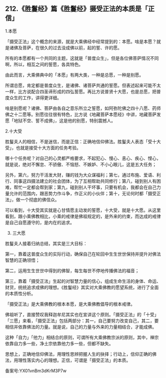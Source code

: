 ## 212.《胜鬘经》篇《胜鬘经》摄受正法的本质是「正信」
1.本愿


「摄受正法」这个概念的来源，就是大乘佛经中经常提到的：本愿。啥是本愿？就是诸佛及菩萨，在很久的过去没成佛以前，起的誓、许的愿。


所有的本愿都有一个共同的主题，这就是「普度众生」，但是各位佛菩萨情况不同啊，所以，相互之间的誓愿，各具特色。


由此而言，大乘佛典中的「本愿」有两大类，一种是总愿，一种是别愿。


所谓总愿，肯定都是普度众生，是诸佛、诸菩萨共通的誓愿。但表述起来可能不太一样，比方说配合四圣谛形成的四弘誓愿。再比方说普贤十大愿，也是总愿，把普度众生的工作，讲得更详细。


啥是别愿呢？诸佛、菩萨由各自之意乐所立之誓愿，如阿弥陀佛之四十八愿、药师佛之十二愿等。别愿往往很有特色，比方说《地藏菩萨本愿经》中讲，地藏菩萨发愿「地狱不空、誓不成佛」，这是他的别愿，特别震撼人。


2.十大受


胜鬘夫人的相信，不是迷信，而是正信：正确地信仰佛法。胜鬘夫人表态「受十大受」，也就是接受十大方面的任务考验。


哪十个任务呢？对自己的心灵都严格要求，不起犯心、慢心、恚心、疾心、悭心，就是说，绝对不懈怠、不骄傲、不恼怒、不嫉妒、不小心眼儿，这是五大任务；


另外，第六，努力干活发大财，赚的钱为大众谋福利；第七，通过布施、爱语、利行、同事这四摄法建立的社会团体，为了互相帮助共同修行；第八，碰到别人有困难，帮忙一定都会帮到家；第九，碰到别人干坏事，只要有机会，我都会在自己力量允许的范围内，跟恶势力作斗争，作正义的小伙伴；第十，无论何时都「摄受正法」，做一个彻底的佛信众。


可以看到，十大受其实就是心甘情愿主动发的誓愿，十大受，就是十大愿。从这里看到，跟小乘佛教相比，小乘的戒律是佛祖规定的，是外来的约束，而达成的戒律是自己自愿遵守的，是内在的追求。


3. 三大愿


胜鬘夫人接着归纳总结，其实是三大目标：


第一，靠着这普度众生的实际行动，确保自己在轮回中生生世世保持并提升对佛法智慧的正确领悟；


第二，运用生生世世中得到的佛智，每生每世不停地传播佛法的福音；


第三，靠着「摄受正法」生起的对智慧力量的信心，组成生命生活的身体、命运、财货，统统追求成佛的理想。《胜鬘经》其实对大乘佛教的愿望系统，进行了全面的本质性分析。


「摄受正法」是大乘佛教的根本本愿，是大乘佛教倡导的根本戒律。


佛祖听了，直接赞叹我释迦牟尼其实也在宣讲这个原则。「摄受正法」的「十受」「三愿」来看，「摄受正法」包括两部分：其一，自己要努力改变自己，其二，要相信并依靠佛法的力量。就是说，自己的力量与外来的力量相结合，才能成佛。


这种「自力」「他力」相结合的原则，可谓所有大乘佛教宗派的原则，其中，禅宗依靠自力多一些，净土宗依靠他力多一些，但都不缺失。


思想上，正确地信仰佛法，用理性思辨把握人生的抉择；行动上，信仰正确的佛法，用理性落实内心的理想。正信，可谓是「摄受正法」的本质。


备案号:YX01vnBm3dKrM3P7w

